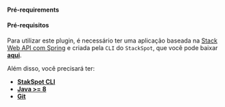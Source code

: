 #### **Pré-requirements**
#### **Pré-requisitos**
Para utilizar este plugin, é necessário ter uma aplicação baseada na [Stack Web API com Spring](https://github.com/stack-spot/graphene-java-api-stack/tree/main/spring-web-api-template) e criada pela `CLI` do `StackSpot`, que você pode baixar [**aqui**](https://stackspot.com/).

Além disso, você precisará ter:
- [**StakSpot CLI**](https://docs.stackspot.com/v3.0.0/os-cli/installation/)
- [**Java >= 8**](https://openjdk.org/)
- [**Git**](https://git-scm.com/)
